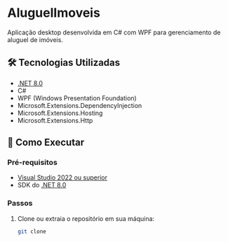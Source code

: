 # AluguelImoveis

Aplicação desktop desenvolvida em C# com WPF para gerenciamento de aluguel de imóveis.

## 🛠️ Tecnologias Utilizadas

- [.NET 8.0](https://dotnet.microsoft.com/en-us/download/dotnet/8.0)
- C#
- WPF (Windows Presentation Foundation)
- Microsoft.Extensions.DependencyInjection
- Microsoft.Extensions.Hosting
- Microsoft.Extensions.Http

## 🚀 Como Executar

### Pré-requisitos

- [Visual Studio 2022 ou superior](https://visualstudio.microsoft.com/)
- SDK do [.NET 8.0](https://dotnet.microsoft.com/en-us/download/dotnet/8.0)

### Passos

1. Clone ou extraia o repositório em sua máquina:

   ```bash
   git clone 
